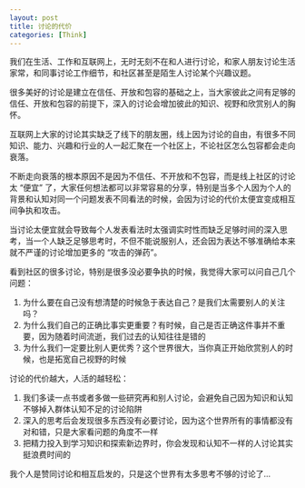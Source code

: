 ```yaml
---
layout: post
title: 讨论的代价
categories: [Think]
---
```


我们在生活、工作和互联网上，无时无刻不在和人进行讨论，和家人朋友讨论生活家常，和同事讨论工作细节，和社区甚至是陌生人讨论某个兴趣议题。

很多美好的讨论是建立在信任、开放和包容的基础之上，当大家彼此之间有足够的信任、开放和包容的前提下，深入的讨论会增加彼此的知识、视野和欣赏别人的胸怀。

互联网上大家的讨论其实缺乏了线下的朋友圈，线上因为讨论的自由，有很多不同知识、能力、兴趣和行业的人一起汇聚在一个社区上，不论社区怎么包容都会走向衰落。

不断走向衰落的根本原因不是因为不信任、不开放和不包容，而是线上社区的讨论太 “便宜” 了，大家任何想法都可以非常容易的分享，特别是当多个人因为个人的背景和认知对同一个问题发表不同看法的时候，会因为讨论的代价太便宜变成相互间争执和攻击。

当讨论太便宜就会导致每个人发表看法时太强调实时性而缺乏足够时间的深入思考，当一个人缺乏足够思考时，不但不能说服别人，还会因为表达不够准确给本来就不严谨的讨论增加更多的 “攻击的弹药”。

看到社区的很多讨论，特别是很多没必要争执的时候，我觉得大家可以问自己几个问题：
1. 为什么要在自己没有想清楚的时候急于表达自己？是我们太需要别人的关注吗？
2. 为什么我们自己的正确比事实更重要？有时候，自己是否正确这件事并不重要，因为随着时间流逝，我们过去的认知往往是错的
3. 为什么我们一定要比别人更优秀？这个世界很大，当你真正开始欣赏别人的时候，也是拓宽自己视野的时候

讨论的代价越大，人活的越轻松：
1. 我们多读一点书或者多做一些研究再和别人讨论，会避免自己因为知识和认知不够掉入群体认知不足的讨论陷阱
2. 深入的思考后会发现很多东西没有必要讨论，因为这个世界所有的事情都没有对和错，只是大家看问题的角度不一样
3. 把精力投入到学习知识和探索新边界时，你会发现和认知不一样的人讨论其实挺浪费时间的

我个人是赞同讨论和相互启发的，只是这个世界有太多思考不够的讨论了...
